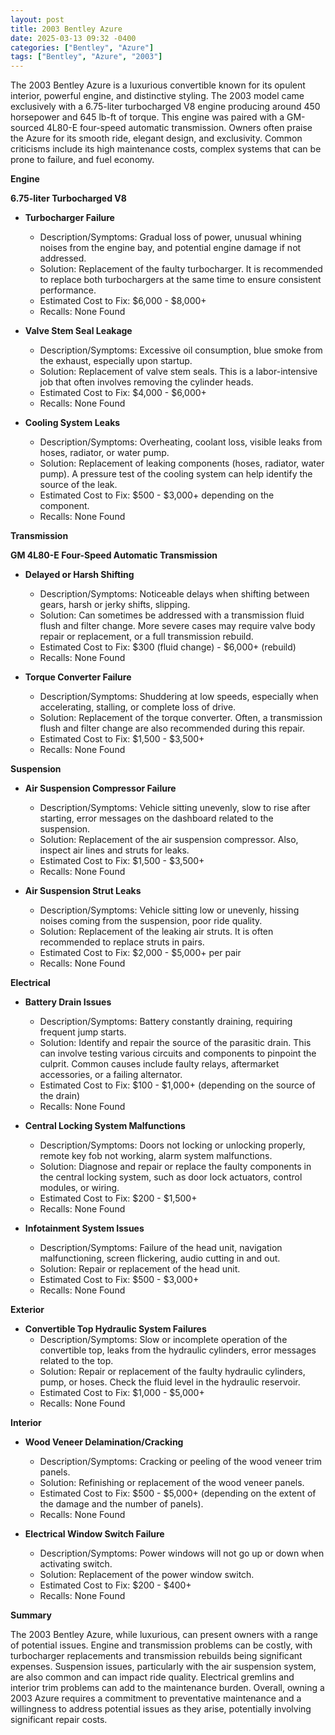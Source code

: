 ```yaml
---
layout: post
title: 2003 Bentley Azure
date: 2025-03-13 09:32 -0400
categories: ["Bentley", "Azure"]
tags: ["Bentley", "Azure", "2003"]
---
```

The 2003 Bentley Azure is a luxurious convertible known for its opulent interior, powerful engine, and distinctive styling. The 2003 model came exclusively with a 6.75-liter turbocharged V8 engine producing around 450 horsepower and 645 lb-ft of torque. This engine was paired with a GM-sourced 4L80-E four-speed automatic transmission. Owners often praise the Azure for its smooth ride, elegant design, and exclusivity. Common criticisms include its high maintenance costs, complex systems that can be prone to failure, and fuel economy.

**Engine**

**6.75-liter Turbocharged V8**

*   **Turbocharger Failure**
    *   Description/Symptoms: Gradual loss of power, unusual whining noises from the engine bay, and potential engine damage if not addressed.
    *   Solution: Replacement of the faulty turbocharger. It is recommended to replace both turbochargers at the same time to ensure consistent performance.
    *   Estimated Cost to Fix: $6,000 - $8,000+
    *   Recalls: None Found

*   **Valve Stem Seal Leakage**
    *   Description/Symptoms: Excessive oil consumption, blue smoke from the exhaust, especially upon startup.
    *   Solution: Replacement of valve stem seals. This is a labor-intensive job that often involves removing the cylinder heads.
    *   Estimated Cost to Fix: $4,000 - $6,000+
    *   Recalls: None Found

*   **Cooling System Leaks**
    *   Description/Symptoms: Overheating, coolant loss, visible leaks from hoses, radiator, or water pump.
    *   Solution: Replacement of leaking components (hoses, radiator, water pump). A pressure test of the cooling system can help identify the source of the leak.
    *   Estimated Cost to Fix: $500 - $3,000+ depending on the component.
    *   Recalls: None Found

**Transmission**

**GM 4L80-E Four-Speed Automatic Transmission**

*   **Delayed or Harsh Shifting**
    *   Description/Symptoms: Noticeable delays when shifting between gears, harsh or jerky shifts, slipping.
    *   Solution: Can sometimes be addressed with a transmission fluid flush and filter change. More severe cases may require valve body repair or replacement, or a full transmission rebuild.
    *   Estimated Cost to Fix: $300 (fluid change) - $6,000+ (rebuild)
    *   Recalls: None Found

*   **Torque Converter Failure**
    *   Description/Symptoms: Shuddering at low speeds, especially when accelerating, stalling, or complete loss of drive.
    *   Solution: Replacement of the torque converter. Often, a transmission flush and filter change are also recommended during this repair.
    *   Estimated Cost to Fix: $1,500 - $3,500+
    *   Recalls: None Found

**Suspension**

*   **Air Suspension Compressor Failure**
    *   Description/Symptoms: Vehicle sitting unevenly, slow to rise after starting, error messages on the dashboard related to the suspension.
    *   Solution: Replacement of the air suspension compressor. Also, inspect air lines and struts for leaks.
    *   Estimated Cost to Fix: $1,500 - $3,500+
    *   Recalls: None Found

*   **Air Suspension Strut Leaks**
    *   Description/Symptoms: Vehicle sitting low or unevenly, hissing noises coming from the suspension, poor ride quality.
    *   Solution: Replacement of the leaking air struts. It is often recommended to replace struts in pairs.
    *   Estimated Cost to Fix: $2,000 - $5,000+ per pair
    *   Recalls: None Found

**Electrical**

*   **Battery Drain Issues**
    *   Description/Symptoms: Battery constantly draining, requiring frequent jump starts.
    *   Solution: Identify and repair the source of the parasitic drain. This can involve testing various circuits and components to pinpoint the culprit. Common causes include faulty relays, aftermarket accessories, or a failing alternator.
    *   Estimated Cost to Fix: $100 - $1,000+ (depending on the source of the drain)
    *   Recalls: None Found

*   **Central Locking System Malfunctions**
    *   Description/Symptoms: Doors not locking or unlocking properly, remote key fob not working, alarm system malfunctions.
    *   Solution: Diagnose and repair or replace the faulty components in the central locking system, such as door lock actuators, control modules, or wiring.
    *   Estimated Cost to Fix: $200 - $1,500+
    *   Recalls: None Found

*   **Infotainment System Issues**
    * Description/Symptoms: Failure of the head unit, navigation malfunctioning, screen flickering, audio cutting in and out.
    * Solution: Repair or replacement of the head unit.
    * Estimated Cost to Fix: $500 - $3,000+
    * Recalls: None Found

**Exterior**

*   **Convertible Top Hydraulic System Failures**
    *   Description/Symptoms: Slow or incomplete operation of the convertible top, leaks from the hydraulic cylinders, error messages related to the top.
    *   Solution: Repair or replacement of the faulty hydraulic cylinders, pump, or hoses. Check the fluid level in the hydraulic reservoir.
    *   Estimated Cost to Fix: $1,000 - $5,000+
    *   Recalls: None Found

**Interior**

*   **Wood Veneer Delamination/Cracking**
    *   Description/Symptoms: Cracking or peeling of the wood veneer trim panels.
    *   Solution: Refinishing or replacement of the wood veneer panels.
    *   Estimated Cost to Fix: $500 - $5,000+ (depending on the extent of the damage and the number of panels).
    *   Recalls: None Found

*   **Electrical Window Switch Failure**
    *   Description/Symptoms: Power windows will not go up or down when activating switch.
    *   Solution: Replacement of the power window switch.
    *   Estimated Cost to Fix: $200 - $400+
    *   Recalls: None Found

**Summary**

The 2003 Bentley Azure, while luxurious, can present owners with a range of potential issues. Engine and transmission problems can be costly, with turbocharger replacements and transmission rebuilds being significant expenses. Suspension issues, particularly with the air suspension system, are also common and can impact ride quality. Electrical gremlins and interior trim problems can add to the maintenance burden. Overall, owning a 2003 Azure requires a commitment to preventative maintenance and a willingness to address potential issues as they arise, potentially involving significant repair costs.

